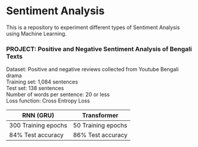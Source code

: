 # Sentiment Analysis

This is a repository to experiment different types of Sentiment Analysis 
using Machine Learning. 

### PROJECT: Positive and Negative Sentiment Analysis of Bengali Texts </br> 

Dataset: Positive and negative reviews collected from Youtube Bengali drama <br/>
Training set: 1,084 sentences <br/>
Test set: 138 sentences <br/>
Number of words per sentence: 20 or less <br/>
Loss function: Cross Entropy Loss <br/>

| RNN (GRU)           | Transformer |
|---------------------|-------------|
| 300 Training epochs | 50 Training epochs |
| 84% Test accuracy   | 86% Test accuracy |
